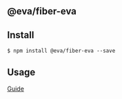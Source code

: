 ## @eva/fiber-eva

## Install

```
$ npm install @eva/fiber-eva --save
```

## Usage

[Guide](https://yuque.com/eva/rax-eva/driverdesign)
